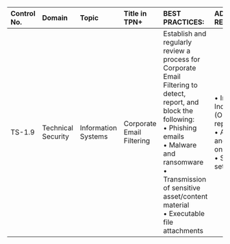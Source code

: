 | Control No. | Domain | Topic | Title in TPN+ | BEST PRACTICES: | ADDITIONAL RECOMMENDATIONS: |
| :--- | :--- | :--- | :--- | :--- | :--- |
| TS-1.9 | Technical Security | Information Systems | Corporate Email Filtering | Establish and regularly review a process for Corporate Email Filtering to detect, report, and block the following: <br>• Phishing emails<br>• Malware and ransomware<br>• Transmission of sensitive asset/content material<br>• Executable file attachments | • Incorporate into Incident Response (OR-4.0) process for reporting<br>• Apply SPF, DKIM, and DMARC records on the domains<br>• Set DMARC policy set to REJECT |
